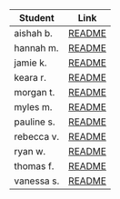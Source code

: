 

|Student   | Link  | 
|---|---|
|aishah b.   | [README ](./aishah_b/README.html)  |
|hannah m.   | [README ](./hannah_m/README.md)  |
|jamie k.   | [README ](./jamie_k/README.md)  | 
|keara r.   | [README ](./keara_r/README.md)  | 
|morgan t.   | [README ](./morgan_t/README.md)  | 
|myles m.   |  [README ](./myles_m/README.md)  | 
|pauline s.    | [README ](./pauline_s/README.md)  | 
|rebecca v. | [README ](./rebecca_v/README.md)  | 
|ryan w.  | [README ](./ryan_w/README.md)  | 
|thomas f.   | [README ](./thomas_f/README.md)  | 
|vanessa s.   | [README ](./vanessa_s/README.md)  | 